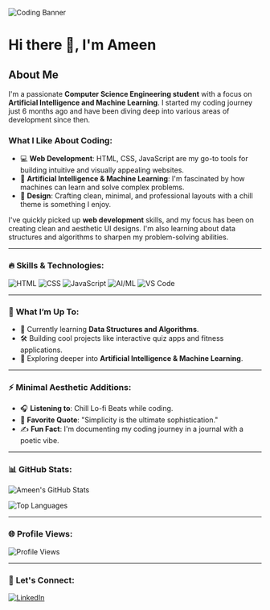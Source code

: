 <!-- Aesthetic Banner (Like a YouTube Thumbnail) -->
![Coding Banner]([https://yourbannerimageurl.com](https://i.pinimg.com/originals/7e/02/d4/7e02d46ace448205435d8c10d66bbceb.gif))

# Hi there 👋, I'm Ameen

## About Me
I'm a passionate **Computer Science Engineering student** with a focus on **Artificial Intelligence and Machine Learning**. I started my coding journey just 6 months ago and have been diving deep into various areas of development since then.

### What I Like About Coding:
- 💻 **Web Development**: HTML, CSS, JavaScript are my go-to tools for building intuitive and visually appealing websites.
- 🧠 **Artificial Intelligence & Machine Learning**: I'm fascinated by how machines can learn and solve complex problems.
- 🎨 **Design**: Crafting clean, minimal, and professional layouts with a chill theme is something I enjoy.

I've quickly picked up **web development** skills, and my focus has been on creating clean and aesthetic UI designs. I'm also learning about data structures and algorithms to sharpen my problem-solving abilities.

---

### 🔥 **Skills & Technologies**:
![HTML](https://img.shields.io/badge/-HTML-E34F26?logo=html5&logoColor=white&style=flat)
![CSS](https://img.shields.io/badge/-CSS-1572B6?logo=css3&logoColor=white&style=flat)
![JavaScript](https://img.shields.io/badge/-JavaScript-F7DF1E?logo=javascript&logoColor=black&style=flat)
![AI/ML](https://img.shields.io/badge/-AI%2FML-brightgreen?logo=python&logoColor=white&style=flat)
![VS Code](https://img.shields.io/badge/-VS%20Code-007ACC?logo=visual-studio-code&logoColor=white&style=flat)

---

### 🚀 **What I’m Up To**:
- 🌱 Currently learning **Data Structures and Algorithms**.
- 🛠 Building cool projects like interactive quiz apps and fitness applications.
- 🎯 Exploring deeper into **Artificial Intelligence & Machine Learning**.

---

### ⚡ **Minimal Aesthetic Additions**:
- 🎧 **Listening to**: Chill Lo-fi Beats while coding.
- 📖 **Favorite Quote**: "Simplicity is the ultimate sophistication."
- ✍️ **Fun Fact**: I'm documenting my coding journey in a journal with a poetic vibe.

---

### 📊 **GitHub Stats**:
![Ameen's GitHub Stats](https://github-readme-stats.vercel.app/api?username=YourUsername&show_icons=true&theme=radical)

![Top Languages](https://github-readme-stats.vercel.app/api/top-langs/?username=YourUsername&layout=compact&theme=radical)

---

### 🌐 **Profile Views**:
![Profile Views](https://komarev.com/ghpvc/?username=YourUsername&color=brightgreen&style=flat)

---

### 🎯 **Let's Connect**:
[![LinkedIn](https://img.shields.io/badge/-LinkedIn-0A66C2?logo=linkedin&logoColor=white)](https://www.linkedin.com/in/yourprofile/)
